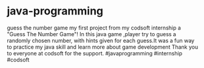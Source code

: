 # java-programming
guess the number game 
my first project from my codsoft internship a "Guess The Number Game"!
In this java game ,player try to guess a randomly chosen number, with hints given for each guess.It was a fun way  to practice my java skill and learn more about game development
Thank you to everyone at codsoft for the support.
#javaprogramming
#internship
#codsoft
